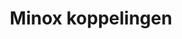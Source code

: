 ---
title: Minox koppelingen
key: minox
image: /images/@stock/Logos/minox-koppelingen.png
link_to: /koppelingen/minox
klass: boekhoud
layout: koppelingen
referral-url: 
---